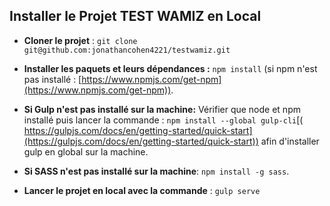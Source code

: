 

## Installer le Projet TEST WAMIZ en Local

 - **Cloner le projet** : `git clone git@github.com:jonathancohen4221/testwamiz.git`
 
 - **Installer les paquets et leurs dépendances :** `npm install` (si npm n'est pas installé : [https://www.npmjs.com/get-npm](https://www.npmjs.com/get-npm)).
 - **Si Gulp n'est pas installé sur la machine:** Vérifier que node et npm installé puis lancer la commande : `npm install --global gulp-cli`[( https://gulpjs.com/docs/en/getting-started/quick-start](https://gulpjs.com/docs/en/getting-started/quick-start)) afin d'installer gulp en global sur la machine.
 - **Si SASS n'est pas installé sur la machine**: `npm install -g sass`.
 - **Lancer le projet en local avec la commande** : `gulp serve`

  
